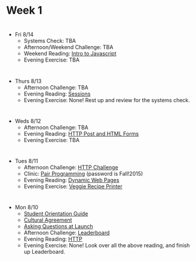 # Week 1

#
* Fri 8/14
  - Systems Check: TBA
  - Afternoon/Weekend Challenge: TBA
  - Weekend Reading: [Intro to Javascript](https://learn.launchacademy.com/lessons/intro-to-javascript)
  - Evening Exercise: TBA

#
* Thurs 8/13
  - Afternoon Challenge: TBA
  - Evening Reading: [Sessions](https://learn.launchacademy.com/lessons/sessions)
  - Evening Exercise: None! Rest up and review for the systems check.

#
* Weds 8/12
  - Afternoon Challenge: TBA
  - Evening Reading: [HTTP Post and HTML Forms](https://learn.launchacademy.com/lessons/http-post-and-html-forms)
  - Evening Exercise: TBA

#
* Tues 8/11
  - Afternoon Challenge: [HTTP Challenge](https://learn.launchacademy.com/lessons/http-challenge)
  - Clinic: [Pair Programming](https://vimeo.com/136015628) (password is Fall!2015)
  - Evening Reading: [Dynamic Web Pages](https://learn.launchacademy.com/lessons/dynamic-web-pages)
  - Evening Exercise: [Veggie Recipe Printer](https://learn.launchacademy.com/lessons/evening-veggie-recipe-printer)

#
* Mon 8/10
  - [Student Orientation Guide](https://learn.launchacademy.com/lessons/student-orientation-guide)
  - [Cultural Agreement](https://learn.launchacademy.com/lessons/cultural-agreement)
  - [Asking Questions at Launch](https://learn.launchacademy.com/lessons/asking-questions-at-launch)
  - Afternoon Challenge: [Leaderboard](https://learn.launchacademy.com/lessons/leaderboard)
  - Evening Reading: [HTTP](https://learn.launchacademy.com/lessons/http)
  - Evening Exercise: None! Look over all the above reading, and finish up Leaderboard.
